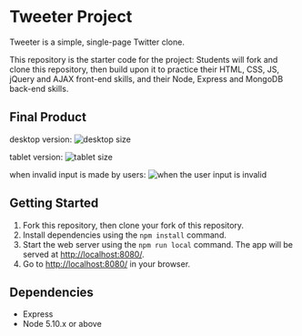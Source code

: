 # Tweeter Project

Tweeter is a simple, single-page Twitter clone.

This repository is the starter code for the project: Students will fork and clone this repository, then build upon it to practice their HTML, CSS, JS, jQuery and AJAX front-end skills, and their Node, Express and MongoDB back-end skills.

## Final Product

desktop version: 
![desktop size](https://user-images.githubusercontent.com/72534921/122614882-55247580-d03c-11eb-9ac1-7a2d9e14bc0b.png)

tablet version:
![tablet size](https://user-images.githubusercontent.com/72534921/122614885-5655a280-d03c-11eb-8a26-9199c0180ed2.png)

when invalid input is made by users:
![when the user input is invalid](https://user-images.githubusercontent.com/72534921/122614875-535ab200-d03c-11eb-8c86-9b28de71cfd0.png)

## Getting Started

1. Fork this repository, then clone your fork of this repository.
2. Install dependencies using the `npm install` command.
3. Start the web server using the `npm run local` command. The app will be served at <http://localhost:8080/>.
4. Go to <http://localhost:8080/> in your browser.

## Dependencies

- Express
- Node 5.10.x or above
